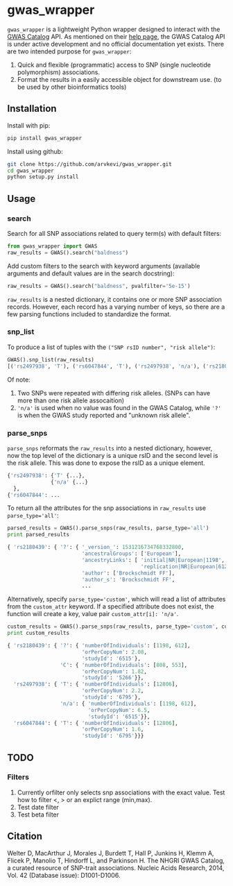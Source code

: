 # gwas_wrapper
`gwas_wrapper` is a lightweight Python wrapper designed to interact with the [GWAS Catalog](https://www.ebi.ac.uk/gwas/home) API.  As mentioned on their [help page](https://www.ebi.ac.uk/gwas/docs/programmatic-access), the GWAS Catalog API is under active development and no official documentation yet exists.  There are two intended purpose for `gwas_wrapper`:

   1.  Quick and flexible (programmatic) access to SNP (single nucleotide polymorphism) associations.
   2.  Format the results in a easily accessible object for downstream use. (to be used by other bioinformatics tools)

## Installation
Install with pip:
```sh
pip install gwas_wrapper
```

Install using github:
```sh
git clone https://github.com/arvkevi/gwas_wrapper.git
cd gwas_wrapper
python setup.py install
```

## Usage
### search
Search for all SNP associations related to query term(s) with default filters:
```python
from gwas_wrapper import GWAS
raw_results = GWAS().search("baldness")
```

Add custom filters to the search with keyword arguments (available arguments and default values are in the search docstring):
```python
raw_results = GWAS().search("baldness", pvalfilter='5e-15')
```

`raw_results` is a nested dictionary, it contains one or more SNP association records.  However, each record has a varying number of keys, so there are a few parsing functions included to standardize the format.
### snp_list
To produce a list of tuples with the `("SNP rsID number", "risk allele")`:
```python
GWAS().snp_list(raw_results)
[('rs2497938', 'T'), ('rs6047844', 'T'), ('rs2497938', 'n/a'), ('rs2180439', '?'), ('rs2180439', 'C')]
```
Of note:

1. Two SNPs were repeated with differing risk alleles. (SNPs can have more than one risk allele assocaition)
2. `'n/a'` is used when no value was found in the GWAS Catalog, while `'?'` is when the GWAS study reported and "unknown risk allele".

### parse_snps
`parse_snps` reformats the `raw_results` into a nested dictionary, however, now the top level of the dictionary is a unique rsID and the second level is the risk allele.  This was done to expose the rsID as a unique element.

```python
{'rs2497938': {'T' {...},
              {'n/a' {...}
  },
{'rs6047844': ...
```

To return all the attributes for the snp associations in `raw_results` use `parse_type='all'`:
```python
parsed_results = GWAS().parse_snps(raw_results, parse_type='all')
print parsed_results

{ 'rs2180439': { '?': { '_version_': 1531216734768332800,
                        'ancestralGroups': ['European'],
                        'ancestryLinks': [ 'initial|NR|European|1198',
                                           'replication|NR|European|612'],
                        'author': ['Brockschmidt FF'],
                        'author_s': 'Brockschmidt FF',
                        ...

```
Alternatively, specify `parse_type='custom'`, which will read a list of attributes from the `custom_attr` keyword.
If a specified attribute does not exist, the function will create a key, value pair `custom_attr[i]: 'n/a'`.

```python
custom_results = GWAS().parse_snps(raw_results, parse_type='custom', custom_attr=['studyId', 'numberOfIndividuals', 'orPerCopyNum'])
print custom_results

{ 'rs2180439': { '?': { 'numberOfIndividuals': [1198, 612],
                        'orPerCopyNum': 2.08,
                        'studyId': '6515'},
                 'C': { 'numberOfIndividuals': [808, 553],
                        'orPerCopyNum': 1.82,
                        'studyId': '5266'}},
  'rs2497938': { 'T': { 'numberOfIndividuals': [12806],
                        'orPerCopyNum': 2.2,
                        'studyId': '6795'},
                 'n/a': { 'numberOfIndividuals': [1198, 612],
                          'orPerCopyNum': 6.5,
                          'studyId': '6515'}},
  'rs6047844': { 'T': { 'numberOfIndividuals': [12806],
                        'orPerCopyNum': 1.6,
                        'studyId': '6795'}}}
```
## TODO
### Filters
1. Currently orfilter only selects snp associations with the exact value.  Test how to filter <, > or an explict range (min,max).
2. Test date filter
3. Test beta filter

## Citation
Welter D, MacArthur J, Morales J, Burdett T, Hall P, Junkins H, Klemm A,
    Flicek P, Manolio T, Hindorff L, and Parkinson H.
    The NHGRI GWAS Catalog, a curated resource of SNP-trait associations.
    Nucleic Acids Research, 2014, Vol. 42 (Database issue): D1001-D1006.
